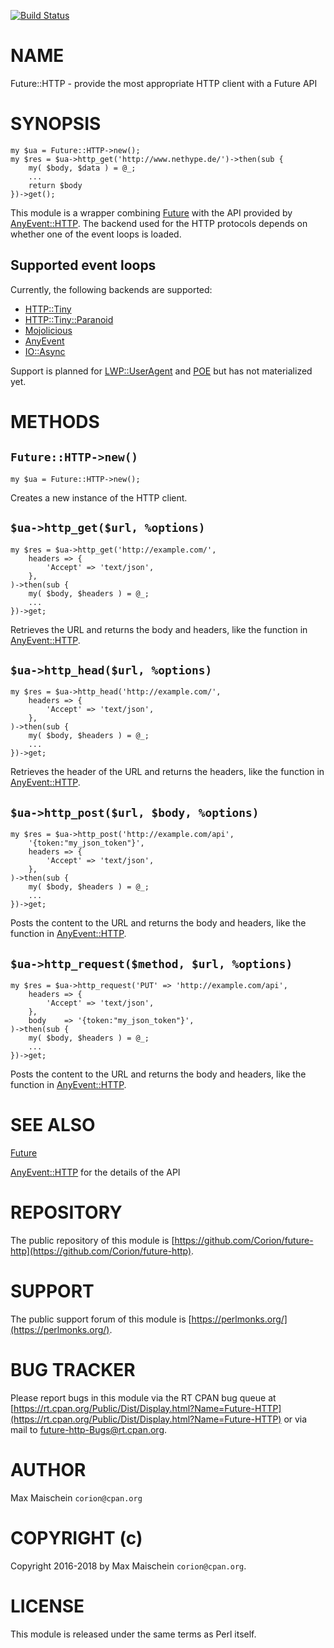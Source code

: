 
[![Build Status](https://travis-ci.org/Corion/future-http.svg?branch=master)](https://travis-ci.org/Corion/future-http)

# NAME

Future::HTTP - provide the most appropriate HTTP client with a Future API

# SYNOPSIS

    my $ua = Future::HTTP->new();
    my $res = $ua->http_get('http://www.nethype.de/')->then(sub {
        my( $body, $data ) = @_;
        ...
        return $body
    })->get();

This module is a wrapper combining [Future](https://metacpan.org/pod/Future) with the API provided
by [AnyEvent::HTTP](https://metacpan.org/pod/AnyEvent::HTTP). The backend used for the HTTP protocols
depends on whether one of the event loops is loaded.

## Supported event loops

Currently, the following backends are supported:

- [HTTP::Tiny](https://metacpan.org/pod/HTTP::Tiny)
- [HTTP::Tiny::Paranoid](https://metacpan.org/pod/HTTP::Tiny::Paranoid)
- [Mojolicious](https://metacpan.org/pod/Mojolicious)
- [AnyEvent](https://metacpan.org/pod/AnyEvent)
- [IO::Async](https://metacpan.org/pod/IO::Async)

Support
is planned for [LWP::UserAgent](https://metacpan.org/pod/LWP::UserAgent) and [POE](https://metacpan.org/pod/POE)
but has not materialized yet.

# METHODS

## `Future::HTTP->new()`

    my $ua = Future::HTTP->new();

Creates a new instance of the HTTP client.

## `$ua->http_get($url, %options)`

    my $res = $ua->http_get('http://example.com/',
        headers => {
            'Accept' => 'text/json',
        },
    )->then(sub {
        my( $body, $headers ) = @_;
        ...
    })->get;

Retrieves the URL and returns the body and headers, like
the function in [AnyEvent::HTTP](https://metacpan.org/pod/AnyEvent::HTTP).

## `$ua->http_head($url, %options)`

    my $res = $ua->http_head('http://example.com/',
        headers => {
            'Accept' => 'text/json',
        },
    )->then(sub {
        my( $body, $headers ) = @_;
        ...
    })->get;

Retrieves the header of the URL and returns the headers,
like the function in [AnyEvent::HTTP](https://metacpan.org/pod/AnyEvent::HTTP).

## `$ua->http_post($url, $body, %options)`

    my $res = $ua->http_post('http://example.com/api',
        '{token:"my_json_token"}',
        headers => {
            'Accept' => 'text/json',
        },
    )->then(sub {
        my( $body, $headers ) = @_;
        ...
    })->get;

Posts the content to the URL and returns the body and headers,
like the function in [AnyEvent::HTTP](https://metacpan.org/pod/AnyEvent::HTTP).

## `$ua->http_request($method, $url, %options)`

    my $res = $ua->http_request('PUT' => 'http://example.com/api',
        headers => {
            'Accept' => 'text/json',
        },
        body    => '{token:"my_json_token"}',
    )->then(sub {
        my( $body, $headers ) = @_;
        ...
    })->get;

Posts the content to the URL and returns the body and headers,
like the function in [AnyEvent::HTTP](https://metacpan.org/pod/AnyEvent::HTTP).

# SEE ALSO

[Future](https://metacpan.org/pod/Future)

[AnyEvent::HTTP](https://metacpan.org/pod/AnyEvent::HTTP) for the details of the API

# REPOSITORY

The public repository of this module is
[https://github.com/Corion/future-http](https://github.com/Corion/future-http).

# SUPPORT

The public support forum of this module is
[https://perlmonks.org/](https://perlmonks.org/).

# BUG TRACKER

Please report bugs in this module via the RT CPAN bug queue at
[https://rt.cpan.org/Public/Dist/Display.html?Name=Future-HTTP](https://rt.cpan.org/Public/Dist/Display.html?Name=Future-HTTP)
or via mail to [future-http-Bugs@rt.cpan.org](https://metacpan.org/pod/future-http-Bugs@rt.cpan.org).

# AUTHOR

Max Maischein `corion@cpan.org`

# COPYRIGHT (c)

Copyright 2016-2018 by Max Maischein `corion@cpan.org`.

# LICENSE

This module is released under the same terms as Perl itself.
